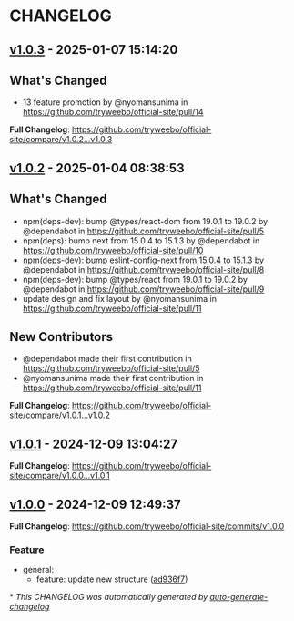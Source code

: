 # CHANGELOG

## [v1.0.3](https://github.com/tryweebo/official-site/releases/tag/v1.0.3) - 2025-01-07 15:14:20

## What's Changed

- 13 feature promotion by @nyomansunima in https://github.com/tryweebo/official-site/pull/14

**Full Changelog**: https://github.com/tryweebo/official-site/compare/v1.0.2...v1.0.3

## [v1.0.2](https://github.com/tryweebo/official-site/releases/tag/v1.0.2) - 2025-01-04 08:38:53

## What's Changed

- npm(deps-dev): bump @types/react-dom from 19.0.1 to 19.0.2 by @dependabot in https://github.com/tryweebo/official-site/pull/5
- npm(deps): bump next from 15.0.4 to 15.1.3 by @dependabot in https://github.com/tryweebo/official-site/pull/10
- npm(deps-dev): bump eslint-config-next from 15.0.4 to 15.1.3 by @dependabot in https://github.com/tryweebo/official-site/pull/8
- npm(deps-dev): bump @types/react from 19.0.1 to 19.0.2 by @dependabot in https://github.com/tryweebo/official-site/pull/9
- update design and fix layout by @nyomansunima in https://github.com/tryweebo/official-site/pull/11

## New Contributors

- @dependabot made their first contribution in https://github.com/tryweebo/official-site/pull/5
- @nyomansunima made their first contribution in https://github.com/tryweebo/official-site/pull/11

**Full Changelog**: https://github.com/tryweebo/official-site/compare/v1.0.1...v1.0.2

## [v1.0.1](https://github.com/tryweebo/official-site/releases/tag/v1.0.1) - 2024-12-09 13:04:27

**Full Changelog**: https://github.com/tryweebo/official-site/compare/v1.0.0...v1.0.1

## [v1.0.0](https://github.com/tryweebo/official-site/releases/tag/v1.0.0) - 2024-12-09 12:49:37

**Full Changelog**: https://github.com/tryweebo/official-site/commits/v1.0.0

### Feature

- general:
  - feature: update new structure ([ad936f7](https://github.com/tryweebo/official-site/commit/ad936f7b6b2196c1a497d7c8b2565e7ff7c5e3ff))

\* _This CHANGELOG was automatically generated by [auto-generate-changelog](https://github.com/BobAnkh/auto-generate-changelog)_
